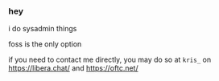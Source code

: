 ### hey

i do sysadmin things

foss is the only option

if you need to contact me directly, you may do so at ``kris_`` on https://libera.chat/ and https://oftc.net/
